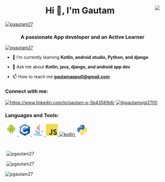 <h1 align="center">Hi 👋, I'm Gautam <img align="right"src="https://komarev.com/ghpvc/?username=pgautam27&color=blue"></h1>
<p align="left"> <a href="https://holopin.io/@pgautam27"><img src="https://holopin.io/api/user/board?user=pgautam27" alt="pgautam27" /></a> </p>
<h3 align="center">A passionate App developer and an Active Learner</h3>

<p align="left"> <a href="https://github.com/ryo-ma/github-profile-trophy"><img src="https://github-profile-trophy.vercel.app/?username=pgautam27" alt="pgautam27" /></a> </p>

- 🌱 I’m currently learning **Kotlin, android studio, Python, and django**

- 💬 Ask me about **Kotlin, java, django, and android app dev**

- 📫 How to reach me **gautamappu0@gmail.com**

<h3 align="left">Connect with me:</h3>
<p align="left">
<a href="https://linkedin.com/in/https://www.linkedin.com/in/gautam-p-5b43581b6/" target="blank"><img align="center" src="https://raw.githubusercontent.com/rahuldkjain/github-profile-readme-generator/master/src/images/icons/Social/linked-in-alt.svg" alt="https://www.linkedin.com/in/gautam-p-5b43581b6/" height="30" width="40" /></a>
<a href="https://www.hackerearth.com/@gautamvigi2705" target="blank"><img align="center" src="https://raw.githubusercontent.com/rahuldkjain/github-profile-readme-generator/master/src/images/icons/Social/hackerearth.svg" alt="@gautamvigi2705" height="30" width="40" /></a>
</p>
<h3 align="left">Languages and Tools:</h3>
<p align="left"> <a href="https://developer.android.com" target="_blank" rel="noreferrer"> <img src="https://raw.githubusercontent.com/devicons/devicon/master/icons/android/android-original-wordmark.svg" alt="android" width="40" height="40"/> </a> <a href="https://www.cprogramming.com/" target="_blank" rel="noreferrer"> <img src="https://raw.githubusercontent.com/devicons/devicon/master/icons/c/c-original.svg" alt="c" width="40" height="40"/> </a> <a href="https://www.java.com" target="_blank" rel="noreferrer"> <img src="https://raw.githubusercontent.com/devicons/devicon/master/icons/java/java-original.svg" alt="java" width="40" height="40"/> </a> <a href="https://developer.mozilla.org/en-US/docs/Web/JavaScript" target="_blank" rel="noreferrer"> <img src="https://raw.githubusercontent.com/devicons/devicon/master/icons/javascript/javascript-original.svg" alt="javascript" width="40" height="40"/> </a> <a href="https://kotlinlang.org" target="_blank" rel="noreferrer"> <img src="https://www.vectorlogo.zone/logos/kotlinlang/kotlinlang-icon.svg" alt="kotlin" width="40" height="40"/> </a> <a href="https://www.python.org" target="_blank" rel="noreferrer"> <img src="https://raw.githubusercontent.com/devicons/devicon/master/icons/python/python-original.svg" alt="python" width="40" height="40"/> </a> </p>
<br>
<p>&nbsp;<img align="center" src="https://github-readme-stats.vercel.app/api/top-langs?username=pgautam27&show_icons=true&locale=en&layout=compact" alt="pgautam27" /></p>
<p>&nbsp;<img align="center" src="https://github-readme-stats.vercel.app/api?username=pgautam27&show_icons=true&locale=en" alt="pgautam27" /></p>
<p><img align="center" src="https://github-readme-streak-stats.herokuapp.com/?user=pgautam27&" alt="pgautam27" /></p>
